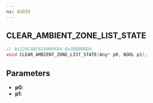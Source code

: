 ```yaml
---
ns: AUDIO
---
```

## CLEAR_AMBIENT_ZONE_LIST_STATE

```c
// 0x120C48C614909FA4 0x38B9B8D4
void CLEAR_AMBIENT_ZONE_LIST_STATE(Any* p0, BOOL p1);
```


## Parameters
* **p0**: 
* **p1**: 

